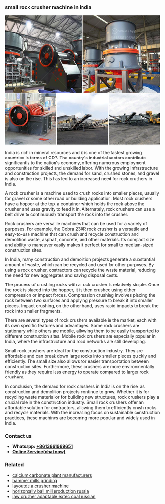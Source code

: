 <h3>small rock crusher machine in india</h3><img src='1708587359.jpg' alt=''><p>India is rich in mineral resources and it is one of the fastest growing countries in terms of GDP. The country's industrial sectors contribute significantly to the nation's economy, offering numerous employment opportunities for skilled and unskilled labor. With the growing infrastructure and construction projects, the demand for sand, crushed stones, and gravel is also on the rise. This has led to an increased need for rock crushers in India.</p><p>A rock crusher is a machine used to crush rocks into smaller pieces, usually for gravel or some other road or building application. Most rock crushers have a hopper at the top, a container which holds the rock above the crusher and uses gravity to feed it in. Alternately, rock crushers can use a belt drive to continuously transport the rock into the crusher.</p><p>Rock crushers are versatile machines that can be used for a variety of purposes. For example, the Cobra 230R rock crusher is a versatile and easy-to-use machine that can crush and recycle construction and demolition waste, asphalt, concrete, and other materials. Its compact size and ability to maneuver easily makes it perfect for small to medium-sized construction sites.</p><p>In India, many construction and demolition projects generate a substantial amount of waste, which can be recycled and used for other purposes. By using a rock crusher, contractors can recycle the waste material, reducing the need for new aggregates and saving disposal costs.</p><p>The process of crushing rocks with a rock crusher is relatively simple. Once the rock is placed into the hopper, it is then crushed using either compression or impact forces. Compression crushing involves placing the rock between two surfaces and applying pressure to break it into smaller pieces. Impact crushing, on the other hand, uses rapid impacts to break the rock into smaller fragments.</p><p>There are several types of rock crushers available in the market, each with its own specific features and advantages. Some rock crushers are stationary while others are mobile, allowing them to be easily transported to different construction sites. Mobile rock crushers are especially popular in India, where the infrastructure and road networks are still developing.</p><p>Small rock crushers are ideal for the construction industry. They are affordable and can break down large rocks into smaller pieces quickly and efficiently. The small size also allows for easier transportation between construction sites. Furthermore, these crushers are more environmentally friendly as they require less energy to operate compared to larger rock crushers.</p><p>In conclusion, the demand for rock crushers in India is on the rise, as construction and demolition projects continue to grow. Whether it is for recycling waste material or for building new structures, rock crushers play a crucial role in the construction industry. Small rock crushers offer an affordable solution for contractors, allowing them to efficiently crush rocks and recycle materials. With the increasing focus on sustainable construction practices, these machines are becoming more popular and widely used in India.</p><h3>Contact us</h3><ul><li><strong>Whatsapp:&nbsp;<a href="https://wa.me/8613661969651">+8613661969651</a></strong></li><li><a href="https://swt.shibang-china.com/?git&amp;zhl&amp;small rock crusher machine in india"><strong>Online Service(chat now)</strong></a></li></ul><h3>Related</h3><ul><li><a href='calcium carbonate plant manufacturers.md'>calcium carbonate plant manufacturers</a></li><li><a href='hammer mills grinding.md'>hammer mills grinding</a></li><li><a href='layoutde a crusher machine.md'>layoutde a crusher machine</a></li><li><a href='horizontally ball mill production russia.md'>horizontally ball mill production russia</a></li><li><a href='jaw crusher adaptable extec coal russian.md'>jaw crusher adaptable extec coal russian</a></li></ul>